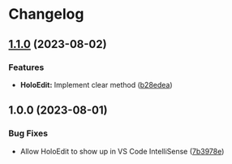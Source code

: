 # Changelog

## [1.1.0](https://github.com/araguma/holocure-save-editor/compare/v1.0.0...v1.1.0) (2023-08-02)


### Features

* **HoloEdit:** Implement clear method ([b28edea](https://github.com/araguma/holocure-save-editor/commit/b28edeab6f05c8af7962c545186954bc161acb27))

## 1.0.0 (2023-08-01)


### Bug Fixes

* Allow HoloEdit to show up in VS Code IntelliSense ([7b3978e](https://github.com/araguma/holocure-save-editor/commit/7b3978ef2a373d0b18282d1658b631a0581b2cbe))
